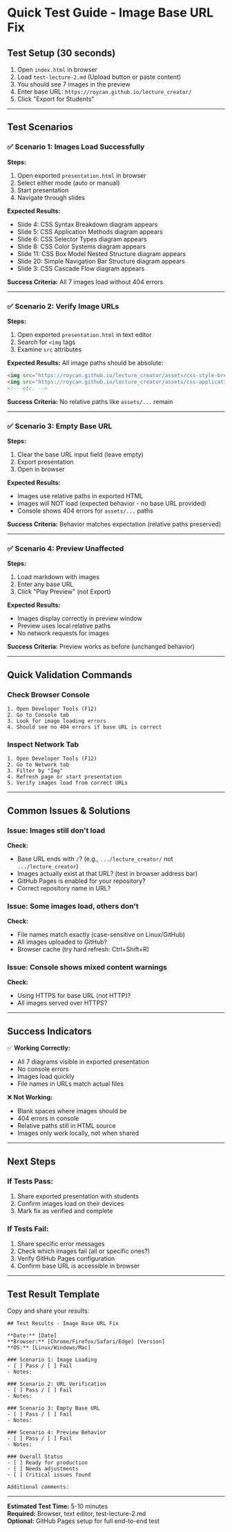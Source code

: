 # Quick Test Guide - Image Base URL Fix

## Test Setup (30 seconds)

1. Open `index.html` in browser
2. Load `test-lecture-2.md` (Upload button or paste content)
3. You should see 7 images in the preview
4. Enter base URL: `https://roycan.github.io/lecture_creator/`
5. Click "Export for Students"

---

## Test Scenarios

### ✅ Scenario 1: Images Load Successfully
**Steps:**
1. Open exported `presentation.html` in browser
2. Select either mode (auto or manual)
3. Start presentation
4. Navigate through slides

**Expected Results:**
- Slide 4: CSS Syntax Breakdown diagram appears
- Slide 5: CSS Application Methods diagram appears
- Slide 6: CSS Selector Types diagram appears
- Slide 8: CSS Color Systems diagram appears
- Slide 11: CSS Box Model Nested Structure diagram appears
- Slide 20: Simple Navigation Bar Structure diagram appears
- Slide 3: CSS Cascade Flow diagram appears

**Success Criteria:** All 7 images load without 404 errors

---

### ✅ Scenario 2: Verify Image URLs
**Steps:**
1. Open exported `presentation.html` in text editor
2. Search for `<img` tags
3. Examine `src` attributes

**Expected Results:**
All image paths should be absolute:
```html
<img src="https://roycan.github.io/lecture_creator/assets/css-style-breakdown.png" alt="CSS Syntax Breakdown">
<img src="https://roycan.github.io/lecture_creator/assets/css-application-methods.png" alt="CSS Application Methods">
<!-- etc. -->
```

**Success Criteria:** No relative paths like `assets/...` remain

---

### ✅ Scenario 3: Empty Base URL
**Steps:**
1. Clear the base URL input field (leave empty)
2. Export presentation
3. Open in browser

**Expected Results:**
- Images use relative paths in exported HTML
- Images will NOT load (expected behavior - no base URL provided)
- Console shows 404 errors for `assets/...` paths

**Success Criteria:** Behavior matches expectation (relative paths preserved)

---

### ✅ Scenario 4: Preview Unaffected
**Steps:**
1. Load markdown with images
2. Enter any base URL
3. Click "Play Preview" (not Export)

**Expected Results:**
- Images display correctly in preview window
- Preview uses local relative paths
- No network requests for images

**Success Criteria:** Preview works as before (unchanged behavior)

---

## Quick Validation Commands

### Check Browser Console
```
1. Open Developer Tools (F12)
2. Go to Console tab
3. Look for image loading errors
4. Should see no 404 errors if base URL is correct
```

### Inspect Network Tab
```
1. Open Developer Tools (F12)
2. Go to Network tab
3. Filter by "Img"
4. Refresh page or start presentation
5. Verify images load from correct URLs
```

---

## Common Issues & Solutions

### Issue: Images still don't load
**Check:**
- Base URL ends with `/`? (e.g., `.../lecture_creator/` not `.../lecture_creator`)
- Images actually exist at that URL? (test in browser address bar)
- GitHub Pages is enabled for your repository?
- Correct repository name in URL?

### Issue: Some images load, others don't
**Check:**
- File names match exactly (case-sensitive on Linux/GitHub)
- All images uploaded to GitHub?
- Browser cache (try hard refresh: Ctrl+Shift+R)

### Issue: Console shows mixed content warnings
**Check:**
- Using HTTPS for base URL (not HTTP)?
- All images served over HTTPS?

---

## Success Indicators

✅ **Working Correctly:**
- All 7 diagrams visible in exported presentation
- No console errors
- Images load quickly
- File names in URLs match actual files

❌ **Not Working:**
- Blank spaces where images should be
- 404 errors in console
- Relative paths still in HTML source
- Images only work locally, not when shared

---

## Next Steps

### If Tests Pass:
1. Share exported presentation with students
2. Confirm images load on their devices
3. Mark fix as verified and complete

### If Tests Fail:
1. Share specific error messages
2. Check which images fail (all or specific ones?)
3. Verify GitHub Pages configuration
4. Confirm base URL is accessible in browser

---

## Test Result Template

Copy and share your results:

```
## Test Results - Image Base URL Fix

**Date:** [Date]
**Browser:** [Chrome/Firefox/Safari/Edge] [Version]
**OS:** [Linux/Windows/Mac]

### Scenario 1: Image Loading
- [ ] Pass / [ ] Fail
- Notes: 

### Scenario 2: URL Verification
- [ ] Pass / [ ] Fail
- Notes: 

### Scenario 3: Empty Base URL
- [ ] Pass / [ ] Fail
- Notes: 

### Scenario 4: Preview Behavior
- [ ] Pass / [ ] Fail
- Notes: 

### Overall Status
- [ ] Ready for production
- [ ] Needs adjustments
- [ ] Critical issues found

Additional comments:
```

---

**Estimated Test Time:** 5-10 minutes  
**Required:** Browser, text editor, test-lecture-2.md  
**Optional:** GitHub Pages setup for full end-to-end test
